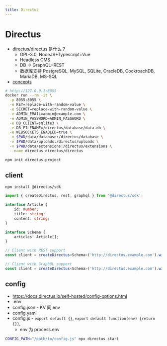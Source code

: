 ```yaml
---
title: Directus
---
```


# Directus

- [directus/directus](https://github.com/directus/directus) 是什么？
  - GPL-3.0, NodeJS+Typescript+Vue
  - Headless CMS
  - DB -> GraphQL+REST
  - 数据库支持 PostgreSQL, MySQL, SQLite, OracleDB, CockroachDB, MariaDB, MS-SQL
- [concepts](https://docs.directus.io/concepts/activity/)

```bash
# http://127.0.0.1:8055
docker run --rm -it \
  -p 8055:8055 \
  -e KEY=replace-with-random-value \
  -e SECRET=replace-with-random-value \
  -e ADMIN_EMAIL=admin@example.com \
  -e ADMIN_PASSWORD=ADMIN_PASSWORD \
  -e DB_CLIENT=sqlite3 \
  -e DB_FILENAME=/directus/database/data.db \
  -e WEBSOCKETS_ENABLED=true \
  -v $PWD/data/database:/directus/database \
  -v $PWD/data/uploads:/directus/uploads \
  -v $PWD/data/extensions:/directus/extensions \
  --name directus directus/directus

npm init directus-project
```

## client

```bash
npm install @directus/sdk
```

```ts
import { createDirectus, rest, graphql } from '@directus/sdk';

interface Article {
	id: number;
	title: string;
	content: string;
}

interface Schema {
	articles: Article[];
}

// Client with REST support
const client = createDirectus<Schema>('http://directus.example.com').with(rest());

// Client with GraphQL support
const client = createDirectus<Schema>('http://directus.example.com').with(graphql());
```

## config

- https://docs.directus.io/self-hosted/config-options.html
- .env
- config.json - KV 同 env
- config.yaml
- config.js - `export default {}`, `export default function(env) {return {}}`,
  - env 为 process.env

```bash
CONFIG_PATH="/path/to/config.js" npx directus start
```
